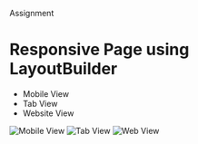 Assignment
# Responsive Page using LayoutBuilder
- Mobile View
- Tab View
- Website View
  
![Mobile View](https://github.com/user-attachments/assets/082203c9-37e0-4b85-930f-2bc07e0307e4)
![Tab View](https://github.com/user-attachments/assets/719cf9a9-0850-461a-8f1d-c9012e1f9ac0)
![Web View](https://github.com/user-attachments/assets/ef0bacc0-94e3-4fd0-b3e7-51c9bda6a200)

